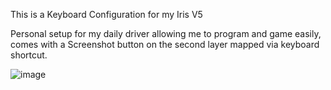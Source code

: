 This is a Keyboard Configuration for my Iris V5

Personal setup for my daily driver allowing me to program and game easily, comes with a Screenshot button on the second layer mapped via keyboard shortcut.

![image](https://user-images.githubusercontent.com/94739072/176995361-fa594a9d-5b10-4d6a-a55f-af749af975f2.png)
